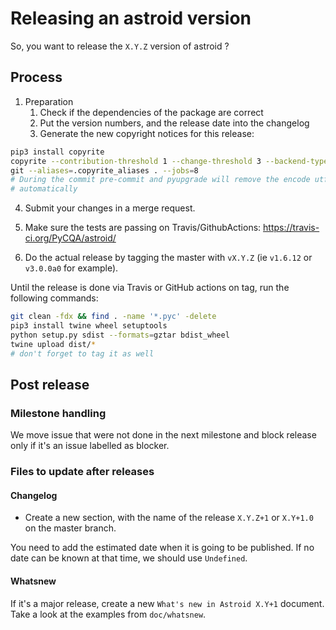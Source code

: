# Releasing an astroid version

So, you want to release the `X.Y.Z` version of astroid ?

## Process

1. Preparation
   1. Check if the dependencies of the package are correct
   2. Put the version numbers, and the release date into the changelog
   3. Generate the new copyright notices for this release:

```bash
pip3 install copyrite
copyrite --contribution-threshold 1 --change-threshold 3 --backend-type \
git --aliases=.copyrite_aliases . --jobs=8
# During the commit pre-commit and pyupgrade will remove the encode utf8
# automatically
```

4. Submit your changes in a merge request.

5. Make sure the tests are passing on Travis/GithubActions:
   https://travis-ci.org/PyCQA/astroid/

6. Do the actual release by tagging the master with `vX.Y.Z` (ie `v1.6.12` or `v3.0.0a0`
   for example).

Until the release is done via Travis or GitHub actions on tag, run the following
commands:

```bash
git clean -fdx && find . -name '*.pyc' -delete
pip3 install twine wheel setuptools
python setup.py sdist --formats=gztar bdist_wheel
twine upload dist/*
# don't forget to tag it as well
```

## Post release

### Milestone handling

We move issue that were not done in the next milestone and block release only if it's an
issue labelled as blocker.

### Files to update after releases

#### Changelog

- Create a new section, with the name of the release `X.Y.Z+1` or `X.Y+1.0` on the
  master branch.

You need to add the estimated date when it is going to be published. If no date can be
known at that time, we should use `Undefined`.

#### Whatsnew

If it's a major release, create a new `What's new in Astroid X.Y+1` document. Take a
look at the examples from `doc/whatsnew`.
